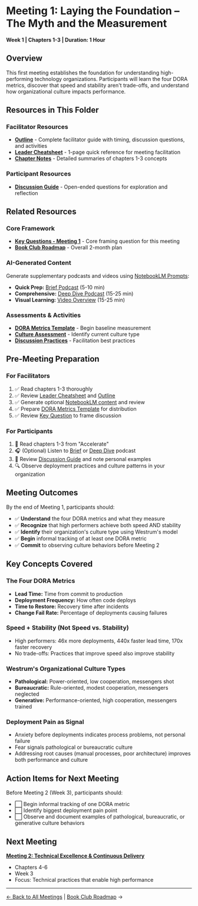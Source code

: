 # Meeting 1: Laying the Foundation – The Myth and the Measurement

**Week 1 | Chapters 1-3 | Duration: 1 Hour**

## Overview

This first meeting establishes the foundation for understanding high-performing technology organizations. Participants will learn the four DORA metrics, discover that speed and stability aren't trade-offs, and understand how organizational culture impacts performance.

## Resources in This Folder

### Facilitator Resources
- **[Outline](outline.md)** - Complete facilitator guide with timing, discussion questions, and activities
- **[Leader Cheatsheet](leader-cheatsheet.md)** - 1-page quick reference for meeting facilitation
- **[Chapter Notes](chapter-notes.md)** - Detailed summaries of chapters 1-3 concepts

### Participant Resources
- **[Discussion Guide](discussion-guide.md)** - Open-ended questions for exploration and reflection

## Related Resources

### Core Framework
- **[Key Questions - Meeting 1](../../key-questions.md#meeting-1)** - Core framing question for this meeting
- **[Book Club Roadmap](../../book-club-roadmap.md)** - Overall 2-month plan

### AI-Generated Content
Generate supplementary podcasts and videos using [NotebookLM Prompts](../../notebooklm-prompts/):
- **Quick Prep:** [Brief Podcast](../../notebooklm-prompts/podcasts/brief.md) (5-10 min)
- **Comprehensive:** [Deep Dive Podcast](../../notebooklm-prompts/podcasts/deep-dive.md) (15-25 min)
- **Visual Learning:** [Video Overview](../../notebooklm-prompts/videos/overview.md) (15-25 min)

### Assessments & Activities
- **[DORA Metrics Template](../../assessments/dora-metrics-template.md)** - Begin baseline measurement
- **[Culture Assessment](../../assessments/culture-assessment-worksheet.md)** - Identify current culture type
- **[Discussion Practices](../../activities/discussion-practices.md)** - Facilitation best practices

## Pre-Meeting Preparation

### For Facilitators
1. ✅ Read chapters 1-3 thoroughly
2. ✅ Review [Leader Cheatsheet](leader-cheatsheet.md) and [Outline](outline.md)
3. ✅ Generate optional [NotebookLM content](../../notebooklm-prompts/) and review
4. ✅ Prepare [DORA Metrics Template](../../assessments/dora-metrics-template.md) for distribution
5. ✅ Review [Key Question](../../key-questions.md#meeting-1) to frame discussion

### For Participants
1. 📖 Read chapters 1-3 from "Accelerate"
2. 🎧 (Optional) Listen to [Brief](../../notebooklm-prompts/podcasts/brief.md) or [Deep Dive](../../notebooklm-prompts/podcasts/deep-dive.md) podcast
3. 📝 Review [Discussion Guide](discussion-guide.md) and note personal examples
4. 🔍 Observe deployment practices and culture patterns in your organization

## Meeting Outcomes

By the end of Meeting 1, participants should:
- ✅ **Understand** the four DORA metrics and what they measure
- ✅ **Recognize** that high performers achieve both speed AND stability
- ✅ **Identify** their organization's culture type using Westrum's model
- ✅ **Begin** informal tracking of at least one DORA metric
- ✅ **Commit** to observing culture behaviors before Meeting 2

## Key Concepts Covered

### The Four DORA Metrics
- **Lead Time:** Time from commit to production
- **Deployment Frequency:** How often code deploys
- **Time to Restore:** Recovery time after incidents
- **Change Fail Rate:** Percentage of deployments causing failures

### Speed + Stability (Not Speed vs. Stability)
- High performers: 46x more deployments, 440x faster lead time, 170x faster recovery
- No trade-offs: Practices that improve speed also improve stability

### Westrum's Organizational Culture Types
- **Pathological:** Power-oriented, low cooperation, messengers shot
- **Bureaucratic:** Rule-oriented, modest cooperation, messengers neglected
- **Generative:** Performance-oriented, high cooperation, messengers trained

### Deployment Pain as Signal
- Anxiety before deployments indicates process problems, not personal failure
- Fear signals pathological or bureaucratic culture
- Addressing root causes (manual processes, poor architecture) improves both performance and culture

## Action Items for Next Meeting

Before Meeting 2 (Week 3), participants should:
- ⬜ Begin informal tracking of one DORA metric
- ⬜ Identify biggest deployment pain point
- ⬜ Observe and document examples of pathological, bureaucratic, or generative culture behaviors

## Next Meeting

**[Meeting 2: Technical Excellence & Continuous Delivery](../meeting-2/)**
- Chapters 4-6
- Week 3
- Focus: Technical practices that enable high performance

---

[← Back to All Meetings](../) | [Book Club Roadmap](../../book-club-roadmap.md) →
